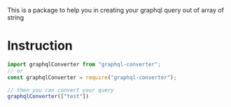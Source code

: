 This is a package to help you in creating your graphql query out of array of string
# Instruction
```javascript
import graphqlConverter from "graphql-converter";
// or
const graphqlConverter = require("graphql-converter");

// then you can convert your query
graphqlConverter(["test"])

